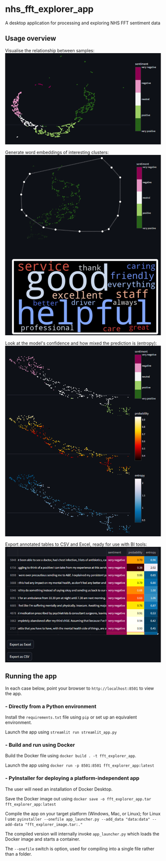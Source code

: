# nhs_fft_explorer_app
A desktop application for processing and exploring NHS FFT sentiment data

## Usage overview
Visualise the relationship between samples:
![alt text](image.png)

Generate word embeddings of interesting clusters:
![alt text](image-1.png)

Look at the  model's confidence and how mixed the prediction is (entropy):
![alt text](image-2.png)

Export annotated tables to CSV and Excel, ready for use with BI tools:
![alt text](image-3.png)

## Running the app
In each case below, point your browser to `http://localhost:8501` to view the app.

### - Directly from a Python environment
Install the `requirements.txt` file using `pip` or set up an equivalent environment.

Launch the app using `streamlit run streamlit_app.py`

### - Build and run using Docker
Build the Docker file using `docker build . -t fft_explorer_app`.

Launch the app using `docker run -p 8501:8501 fft_explorer_app:latest`

### - PyInstaller for deploying a platform-independent app
The user will need an installation of Docker Desktop.

Save the Docker image out using `docker save -o fft_explorer_app.tar fft_explorer_app:latest`

Compile the app on your target platform (Windows, Mac, or Linux); for Linux I use:
`pyinstaller --onefile app_launcher.py --add_data "data:data" --add-data "fft_explorer_image.tar:."`

The compiled version will internally invoke `app_launcher.py` which loads the Docker image and starts a container.

The `--onefile` switch is option, used for compiling into a single file rather than a folder.